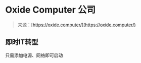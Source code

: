 <!--yml

category: 未分类

date: 2024-05-29 12:38:43

-->

# Oxide Computer 公司

> 来源：[https://oxide.computer/](https://oxide.computer/)

## 即时IT转型

只需添加电源、网络即可启动
